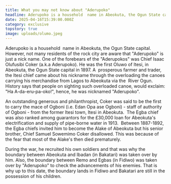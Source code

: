 ```yaml
---
title: What you may not know about "Aderupoko"
headline: Aderupoko is a household  name in Abeokuta, the Ogun State capital
date: 2025-04-16T15:39:00.000Z
category: exclusive
topstory: true
image: uploads/olumo.jpeg
---
```

Aderupoko is a household  name in Abeokuta, the Ogun State capital.
However, not many residents of the rock city are aware that "Aderupoko" is just a nick name.
One of the forebears ef the "Aderupokos" was Chief Isaac Olufusibi Coker (a.k.a Aderupoko).
He was the first Oluwo of Itesi, in Abeokuta, the Ogun State capital in 1897.
A  prosperous farmer and trader, the Itesi chief came about his nickname through the overloading the canoes carrying his merchandise from Lagos to Abeokuta via the  River Ogun.
History says that people on sighting such overloaded canoe, would exclaim: "Ha A-da-eru-pa-oko!", hence, he was nicknamed "Aderupoko".

An outstanding generous and philanthropist, Coker was said to be the first to carry the mace of Ogboni (i.e. Edan Opa ase Ogboni) - staff of authority of Ogboni - from the former Itesi town, Itesi in Abeokuta. 
The Egba chief was also ranked among guarantors for the £30,000 loan for Abeokuta's electrification and supply of pipe-borne water in 1913. 
Between 1887-1892, the Egba chiefs invited him to become the Alake of Abeokuta but his senior brother, Chief Samuel Sowemimo Coker disallowed.
This was because of the fear that most of the Alake's then died prematurely.

During the war, he recruited his own soldiers and that was why the boundary between Abeokuta and Ibadan (in Bakatari) was taken over by him.
Also, the boundary between Remo and Egbas (in Fidiwo) was taken over by "Aderupoko" to check the advancements of his enemies.
That is why up to this date, the boundary lands in Fidiwo and Bakatari are still in the possession of his children.
